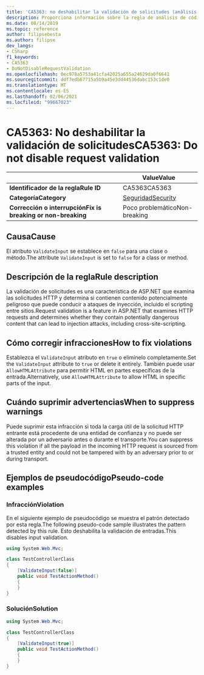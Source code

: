 ```yaml
---
title: 'CA5363: no deshabilitar la validación de solicitudes (análisis de código)'
description: Proporciona información sobre la regla de análisis de código CA5363, incluidas las causas, cómo corregir las infracciones y cuándo suprimirlas.
ms.date: 08/14/2019
ms.topic: reference
author: filipsebesta
ms.author: filipse
dev_langs:
- CSharp
f1_keywords:
- CA5363
- DoNotDisableRequestValidation
ms.openlocfilehash: 0ec978a5753a41cfa42025a655a24629da0f6641
ms.sourcegitcommit: ddf7edb67715a5b9a45e3dd44536dabc153c1de0
ms.translationtype: MT
ms.contentlocale: es-ES
ms.lasthandoff: 02/06/2021
ms.locfileid: "99667023"
---
```

# <a name="ca5363-do-not-disable-request-validation"></a><span data-ttu-id="ac45c-103">CA5363: No deshabilitar la validación de solicitudes</span><span class="sxs-lookup"><span data-stu-id="ac45c-103">CA5363: Do not disable request validation</span></span>

| | <span data-ttu-id="ac45c-104">Value</span><span class="sxs-lookup"><span data-stu-id="ac45c-104">Value</span></span> |
|-|-|
| <span data-ttu-id="ac45c-105">**Identificador de la regla**</span><span class="sxs-lookup"><span data-stu-id="ac45c-105">**Rule ID**</span></span> |<span data-ttu-id="ac45c-106">CA5363</span><span class="sxs-lookup"><span data-stu-id="ac45c-106">CA5363</span></span>|
| <span data-ttu-id="ac45c-107">**Categoría**</span><span class="sxs-lookup"><span data-stu-id="ac45c-107">**Category**</span></span> |[<span data-ttu-id="ac45c-108">Seguridad</span><span class="sxs-lookup"><span data-stu-id="ac45c-108">Security</span></span>](security-warnings.md)|
| <span data-ttu-id="ac45c-109">**Corrección o interrupción**</span><span class="sxs-lookup"><span data-stu-id="ac45c-109">**Fix is breaking or non-breaking**</span></span> |<span data-ttu-id="ac45c-110">Poco problemático</span><span class="sxs-lookup"><span data-stu-id="ac45c-110">Non-breaking</span></span>|

## <a name="cause"></a><span data-ttu-id="ac45c-111">Causa</span><span class="sxs-lookup"><span data-stu-id="ac45c-111">Cause</span></span>

<span data-ttu-id="ac45c-112">El atributo `ValidateInput` se establece en `false` para una clase o método.</span><span class="sxs-lookup"><span data-stu-id="ac45c-112">The attribute `ValidateInput` is set to `false` for a class or method.</span></span>

## <a name="rule-description"></a><span data-ttu-id="ac45c-113">Descripción de la regla</span><span class="sxs-lookup"><span data-stu-id="ac45c-113">Rule description</span></span>

<span data-ttu-id="ac45c-114">La validación de solicitudes es una característica de ASP.NET que examina las solicitudes HTTP y determina si contienen contenido potencialmente peligroso que puede conducir a ataques de inyección, incluido el scripting entre sitios.</span><span class="sxs-lookup"><span data-stu-id="ac45c-114">Request validation is a feature in ASP.NET that examines HTTP requests and determines whether they contain potentially dangerous content that can lead to injection attacks, including cross-site-scripting.</span></span>

## <a name="how-to-fix-violations"></a><span data-ttu-id="ac45c-115">Cómo corregir infracciones</span><span class="sxs-lookup"><span data-stu-id="ac45c-115">How to fix violations</span></span>

<span data-ttu-id="ac45c-116">Establezca el `ValidateInput` atributo en `true` o elimínelo completamente.</span><span class="sxs-lookup"><span data-stu-id="ac45c-116">Set the `ValidateInput` attribute to `true` or delete it entirely.</span></span> <span data-ttu-id="ac45c-117">También puede usar `AllowHTMLAttribute` para permitir HTML en partes específicas de la entrada.</span><span class="sxs-lookup"><span data-stu-id="ac45c-117">Alternatively, use `AllowHTMLAttribute` to allow HTML in specific parts of the input.</span></span>

## <a name="when-to-suppress-warnings"></a><span data-ttu-id="ac45c-118">Cuándo suprimir advertencias</span><span class="sxs-lookup"><span data-stu-id="ac45c-118">When to suppress warnings</span></span>

<span data-ttu-id="ac45c-119">Puede suprimir esta infracción si toda la carga útil de la solicitud HTTP entrante está procedente de una entidad de confianza y no puede ser alterada por un adversario antes o durante el transporte.</span><span class="sxs-lookup"><span data-stu-id="ac45c-119">You can suppress this violation if all the payload in the incoming HTTP request is sourced from a trusted entity and could not be tampered with by an adversary prior to or during transport.</span></span>

## <a name="pseudo-code-examples"></a><span data-ttu-id="ac45c-120">Ejemplos de pseudocódigo</span><span class="sxs-lookup"><span data-stu-id="ac45c-120">Pseudo-code examples</span></span>

### <a name="violation"></a><span data-ttu-id="ac45c-121">Infracción</span><span class="sxs-lookup"><span data-stu-id="ac45c-121">Violation</span></span>

<span data-ttu-id="ac45c-122">En el siguiente ejemplo de pseudocódigo se muestra el patrón detectado por esta regla.</span><span class="sxs-lookup"><span data-stu-id="ac45c-122">The following pseudo-code sample illustrates the pattern detected by this rule.</span></span>
<span data-ttu-id="ac45c-123">Esto deshabilita la validación de entradas.</span><span class="sxs-lookup"><span data-stu-id="ac45c-123">This disables input validation.</span></span>

```csharp
using System.Web.Mvc;

class TestControllerClass
{
    [ValidateInput(false)]
    public void TestActionMethod()
    {
    }
}
```

### <a name="solution"></a><span data-ttu-id="ac45c-124">Solución</span><span class="sxs-lookup"><span data-stu-id="ac45c-124">Solution</span></span>

```csharp
using System.Web.Mvc;

class TestControllerClass
{
    [ValidateInput(true)]
    public void TestActionMethod()
    {
    }
}
```
